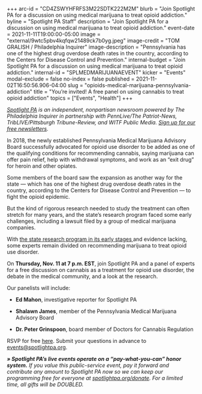 +++
arc-id = "CD4ZSWYHFRFS3M22SDTK222M2M"
blurb = "Join Spotlight PA for a discussion on using medical marijuana to treat opioid addiction."
byline = "Spotlight PA Staff"
description = "Join Spotlight PA for a discussion on using medical marijuana to treat opioid addiction."
event-date = 2021-11-11T19:00:00-05:00
image = "external/9wtc5pbv4kqfqw21489ck7b0yg.jpeg"
image-credit = "TOM GRALISH / Philadelphia Inquirer"
image-description = "Pennsylvania has one of the highest drug overdose death rates in the country, according to the Centers for Disease Control and Prevention."
internal-budget = "Join Spotlight PA for a discussion on using medical marijuana to treat opioid addiction."
internal-id = "SPLMEDMARIJUANAEVENT"
kicker = "Events"
modal-exclude = false
no-index = false
published = 2021-11-02T16:50:56.906-04:00
slug = "opioids-medical-marijuana-pennsylvania-addiction"
title = "You’re invited! A free panel on using cannabis to treat opioid addiction"
topics = ["Events", "Health"]
+++

<a href="https://www.spotlightpa.org/"><i>Spotlight PA</i></a><i> is an independent, nonpartisan newsroom powered by The Philadelphia Inquirer in partnership with PennLive/The Patriot-News, TribLIVE/Pittsburgh Tribune-Review, and WITF Public Media. </i><a href="https://www.spotlightpa.org/newsletters"><i>Sign up for our free newsletters</i></a><i>.</i>

In 2018, the newly established Pennsylvania Medical Marijuana Advisory Board successfully advocated for opioid use disorder to be added as one of the qualifying conditions for recommending cannabis, saying marijuana can offer pain relief, help with withdrawal symptoms, and work as an “exit drug” for heroin and other opiates.

Some members of the board saw the expansion as another way for the state — which has one of the highest drug overdose death rates in the country, according to the Centers for Disease Control and Prevention — to fight the opioid epidemic.

But the kind of rigorous research needed to study the treatment can often stretch for many years, and the state’s research program faced some early challenges, including a lawsuit filed by a group of medical marijuana companies.

With <a href="https://www.spotlightpa.org/news/2021/08/pa-opioid-addiction-medical-marijuana-research/">the state research program in its early stages </a>and evidence lacking, some experts remain divided on recommending marijuana to treat opioid use disorder.

On <b>Thursday, Nov. 11 at 7 p.m. EST</b>, join Spotlight PA and a panel of experts for a free discussion on cannabis as a treatment for opioid use disorder, the debate in the medical community, and a look at the research.

Our panelists will include:

- <b>Ed Mahon</b>, investigative reporter for Spotlight PA

- <b>Shalawn James</b>, member of the Pennsylvania Medical Marijuana Advisory Board

- <b>Dr. Peter Grinspoon</b>, board member of Doctors for Cannabis Regulation

RSVP for free <a href="https://inquirer.zoom.us/webinar/register/WN_XbKvO99QSSOXQllKuS5ytg">here</a>. Submit your questions in advance to <a href="mailto:events@spotlightpa.org">events@spotlightpa.org</a>.

<i><b>» Spotlight PA’s live events operate on a “pay-what-you-can” honor system.</b></i><i> If you value this public-service event, pay it forward and contribute any amount to Spotlight PA now so we can keep our programming free for everyone at </i><a href="http://spotlightpa.org/donate"><i>spotlightpa.org/donate</i></a><i>. For a limited time, all gifts will be DOUBLED.</i>

<script src="https://www.spotlightpa.org/embed.js" async></script><div data-spl-embed-version="1" data-spl-src="https://www.spotlightpa.org/embeds/donate/?eyebrow_text=SUPPORT%20SPOTLIGHT%20PA&cta_text=YES%2C%20DOUBLE%20MY%20GIFT&teaser_text=Support%20Spotlight%20PA's%20vital%20investigative%20journalism%20for%20Pennsylvania%20and%20for%20a%20limited%20time%2C%20all%20gifts%20will%20be%20DOUBLED."></div>
